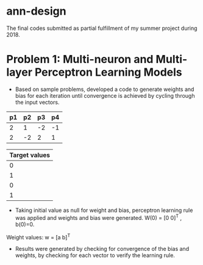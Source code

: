 # ann-design
The final codes submitted as partial fulfillment of my summer project during 2018.

# Problem 1: Multi-neuron and Multi-layer Perceptron Learning Models
* Based on sample problems, developed a code to generate weights and bias for each iteration until convergence is achieved by cycling through the input vectors.

| p1 | p2 | p3 | p4 |
| ------------- | ------------- | ------------- | ------------- |
| 2	| 1	| -2 | -1 |
| 2 | -2 | 2 | 1 |

| Target values |
| ------------- |
| 0 |
| 1 |
| 0 |
| 1 |

* Taking initial value as null for weight and bias, perceptron learning rule was applied and weights and bias were generated. W(0) = [0 0]<sup>T</sup> , b(0)=0.

Weight values: w = [a b]<sup>T</sup>

* Results were generated by checking for convergence of the bias and weights, by checking for each vector to verify the learning rule.
